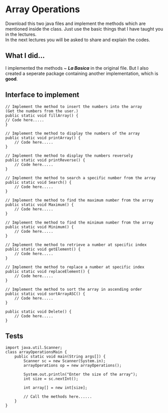 # Array Operations
Download this two java files and implement the methods which are mentioned inside 
the class. Just use the basic things that I have taught you in the lectures.  
In the next lectures you will be asked to share and explain the codes.

## What I did...
I implemented the methods ~ ***La Basica*** in the original file. But I also created a seperate 
package containing another implementation, which is **good**. 

## Interface to implement


    // Implement the method to insert the numbers into the array 
    (Get the numbers from the user.)
    public static void fillArray() {
    // Code here.....
    }

    // Implement the method to display the numbers of the array
    public static void printArray() {
        // Code here.....
    }
    
    // Implement the method to display the numbers reversely
    public static void printReverse() {
        // Code here.....
    }
    
    // Implement the method to search a specific number from the array
    public static void Search() {
        // Code here.....
    }
    
    // Implement the method to find the maximum number from the array
    public static void Maximum() {
        // Code here.....
    }
    
    // Implement the method to find the minimum number from the array
    public static void Minimum() {
        // Code here.....
    }
    
    // Implement the method to retrieve a number at specific index
    public static void getElement() {
        // Code here.....
    }
    
    // Implement the method to replace a number at specific index
    public static void replaceElement() {
        // Code here.....
    }
    
    // Implement the method to sort the array in ascending order
    public static void sortArrayASC() {
        // Code here.....
    }
    
    public static void Delete() {
        // Code here.....
    }

## Tests

    import java.util.Scanner;
    class arrayOperationsMain {
        public static void main(String args[]) {
            Scanner sc = new Scanner(System.in);
            arrayOperations op = new arrayOperations();
    
            System.out.println("Enter the size of the array");
            int size = sc.nextInt();
            
            int array[] = new int[size];
            
            // Call the methods here......
        }
    }